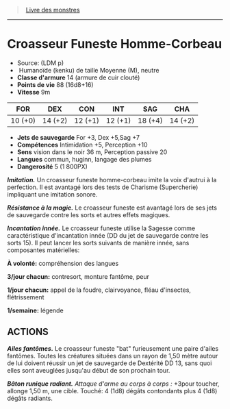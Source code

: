 ﻿> [Livre des monstres](tome_of_beasts.md)

---

# Croasseur Funeste Homme-Corbeau

- Source: (LDM p)
-  Humanoïde (kenku) de taille Moyenne (M), neutre
- **Classe d'armure** 14 (armure de cuir clouté)
- **Points de vie** 88 (16d8+16)
- **Vitesse** 9m

|FOR|DEX|CON|INT|SAG|CHA|
|---|---|---|---|---|---|
|10 (+0)|14 (+2)|12 (+1)|12 (+1)|18 (+4)|14 (+2)|

- **Jets de sauvegarde** For +3, Dex +5,Sag +7
- **Compétences** Intimidation +5, Perception +10
- **Sens** vision dans le noir 36 m, Perception passive 20
- **Langues** commun, huginn, langage des plumes
- **Dangerosité** 5 (1 800PX)

**_Imitation._** Un croasseur funeste homme-corbeau imite la voix d'autrui à la perfection. Il est avantagé lors des tests de Charisme (Supercherie) impliquant une imitation sonore.

**_Résistance à la magie._** Le croasseur funeste est avantagé lors de ses jets de sauvegarde contre les sorts et autres effets magiques.

**_Incantation innée._** Le croasseur funeste utilise la Sagesse comme caractéristique d'incantation innée (DD du jet de sauvegarde contre les sorts 15). Il peut lancer les sorts suivants de manière innée, sans composantes matérielles:

**À volonté:** compréhension des langues

**3/jour chacun:** contresort, monture fantôme, peur

**1/jour chacun:** appel de la foudre, clairvoyance, fléau d'insectes, flétrissement

**1/semaine:**  légende

## ACTIONS

**_Ailes fantômes._** Le croasseur funeste "bat" furieusement une paire d'ailes fantômes. Toutes les créatures situées dans un rayon de 1,50 mètre autour de lui doivent réussir un jet de sauvegarde de Dextérité DD 13, sans quoi elles sont aveuglées jusqu'au début de son prochain tour.

**_Bâton runique radiant._** _Attaque d'arme au corps à corps :_ +3pour toucher, allonge 1,50 m, une cible. Touché: 4 (1d8) dégâts contondants plus 4 (1d8) dégâts radiants.

